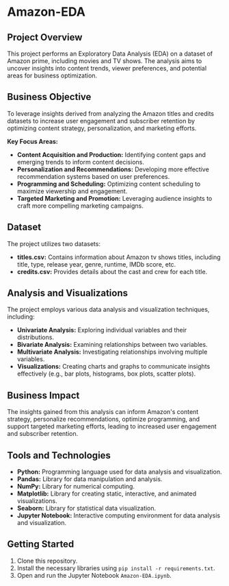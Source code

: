 # Amazon-EDA
## Project Overview

This project performs an Exploratory Data Analysis (EDA) on a dataset of Amazon prime, including movies and TV shows. The analysis aims to uncover insights into content trends, viewer preferences, and potential areas for business optimization.

## Business Objective

To leverage insights derived from analyzing the Amazon titles and credits datasets to increase user engagement and subscriber retention by optimizing content strategy, personalization, and marketing efforts.

**Key Focus Areas:**

* **Content Acquisition and Production:** Identifying content gaps and emerging trends to inform content decisions.
* **Personalization and Recommendations:** Developing more effective recommendation systems based on user preferences.
* **Programming and Scheduling:** Optimizing content scheduling to maximize viewership and engagement.
* **Targeted Marketing and Promotion:** Leveraging audience insights to craft more compelling marketing campaigns.

## Dataset

The project utilizes two datasets:

* **titles.csv:** Contains information about Amazon tv shows titles, including title, type, release year, genre, runtime, IMDb score, etc.
* **credits.csv:** Provides details about the cast and crew for each title.

## Analysis and Visualizations

The project employs various data analysis and visualization techniques, including:

* **Univariate Analysis:** Exploring individual variables and their distributions.
* **Bivariate Analysis:** Examining relationships between two variables.
* **Multivariate Analysis:** Investigating relationships involving multiple variables.
* **Visualizations:** Creating charts and graphs to communicate insights effectively (e.g., bar plots, histograms, box plots, scatter plots).

## Business Impact

The insights gained from this analysis can inform Amazon's content strategy, personalize recommendations, optimize programming, and support targeted marketing efforts, leading to increased user engagement and subscriber retention.

## Tools and Technologies

* **Python:** Programming language used for data analysis and visualization.
* **Pandas:** Library for data manipulation and analysis.
* **NumPy:** Library for numerical computing.
* **Matplotlib:** Library for creating static, interactive, and animated visualizations.
* **Seaborn:** Library for statistical data visualization.
* **Jupyter Notebook:** Interactive computing environment for data analysis and visualization.

## Getting Started

1. Clone this repository.
2. Install the necessary libraries using `pip install -r requirements.txt`.
3. Open and run the Jupyter Notebook `Amazon-EDA.ipynb`.
